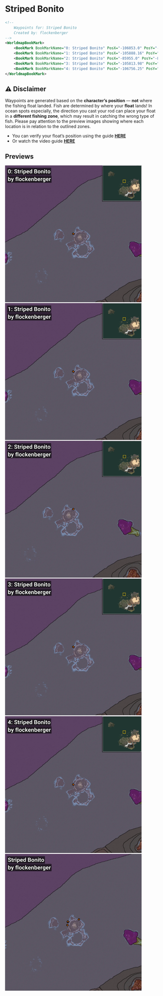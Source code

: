 # Striped Bonito
```xml
<!--
    Waypoints for: Striped Bonito
    Created by: flockenberger
-->
<WorldmapBookMark>
    <BookMark BookMarkName="0: Striped Bonito" PosX="-106053.0" PosY="-8122.0" PosZ="632053.0" />
    <BookMark BookMarkName="1: Striped Bonito" PosX="-105888.16" PosY="-7941.4077" PosZ="632504.94" />
    <BookMark BookMarkName="2: Striped Bonito" PosX="-85955.0" PosY="-8221.0" PosZ="636676.0" />
    <BookMark BookMarkName="3: Striped Bonito" PosX="-105813.98" PosY="-7922.4883" PosZ="632659.5" />
    <BookMark BookMarkName="4: Striped Bonito" PosX="-106756.25" PosY="-7959.41" PosZ="626201.44" />
</WorldmapBookMark>
```

## ⚠️ Disclaimer
Waypoints are generated based on the __**character’s position**__ — __not__ where the fishing float landed.
Fish are determined by where your **float** lands!
In ocean spots especially, the direction you cast your rod can place your float in a **different fishing zone**, which may result in catching the wrong type of fish.
Please pay attention to the preview images showing where each location is in relation to the outlined zones.

- You can verify your float’s position using the guide [**HERE**](https://flockenberger.github.io/bdo-fish-position/)
- Or watch the video guide [**HERE**](https://youtu.be/t-VXcRoNojk)

## Previews
<img src="./Striped Bonito_0_Preview.webp" width="450"/> <img src="./Striped Bonito_1_Preview.webp" width="450"/> <img src="./Striped Bonito_2_Preview.webp" width="450"/> <img src="./Striped Bonito_3_Preview.webp" width="450"/> <img src="./Striped Bonito_4_Preview.webp" width="450"/> <img src="./Striped Bonito_Preview.webp" width="450"/> 